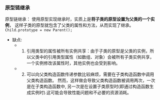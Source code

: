 ### 原型链继承
原型链继承： 使用原型实现继承时，实质上是**将子类的原型设置为父类的一个实例**， 这样子类的原型就包含了父类的属性和方法，从而实现了继承。
`  Child.prototype = new Parent(); `

- 缺点: 
  - 1. 引用类型的属性被所有实例共享：由于子类的原型是父类的实例，所以父类中的引用类型属性（如数组、对象）会被所有子类实例共享，一个实例修改该属性时，其他实例也会受到影响。
  - 2. 可以向父类构造函数传递参数比较麻烦，需要在子类构造函数中调用父类构造函数。
然而，这样做会导致父类构造函数被调用两次，一次是在子类构造函数中, 另一次是在设置子类原型时(即通过构造函数生成实例时).这可能会导致性能问题和不必要的资源消耗。 